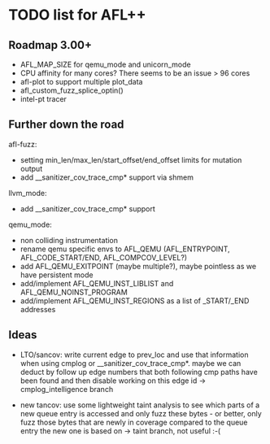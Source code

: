 # TODO list for AFL++

## Roadmap 3.00+

 - AFL_MAP_SIZE for qemu_mode and unicorn_mode
 - CPU affinity for many cores? There seems to be an issue > 96 cores
 - afl-plot to support multiple plot_data
 - afl_custom_fuzz_splice_optin()
 - intel-pt tracer

## Further down the road

afl-fuzz:
 - setting min_len/max_len/start_offset/end_offset limits for mutation output
 - add __sanitizer_cov_trace_cmp* support via shmem

llvm_mode:
 - add __sanitizer_cov_trace_cmp* support

qemu_mode:
 - non colliding instrumentation
 - rename qemu specific envs to AFL_QEMU (AFL_ENTRYPOINT, AFL_CODE_START/END,
   AFL_COMPCOV_LEVEL?)
 - add AFL_QEMU_EXITPOINT (maybe multiple?), maybe pointless as we have
   persistent mode
 - add/implement AFL_QEMU_INST_LIBLIST and AFL_QEMU_NOINST_PROGRAM
 - add/implement AFL_QEMU_INST_REGIONS as a list of _START/_END addresses

## Ideas

 - LTO/sancov: write current edge to prev_loc and use that information when
   using cmplog or __sanitizer_cov_trace_cmp*. maybe we can deduct by follow
   up edge numbers that both following cmp paths have been found and then
   disable working on this edge id -> cmplog_intelligence branch

 - new tancov: use some lightweight taint analysis to see which parts of a
   new queue entry is accessed and only fuzz these bytes - or better, only
   fuzz those bytes that are newly in coverage compared to the queue entry
   the new one is based on -> taint branch, not useful :-(
